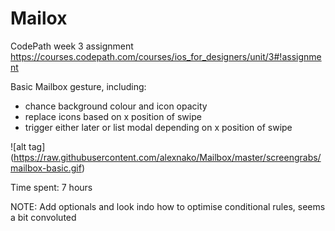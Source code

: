 # Mailox
CodePath week 3 assignment
https://courses.codepath.com/courses/ios_for_designers/unit/3#!assignment

Basic Mailbox gesture, including:
- chance background colour and icon opacity
- replace icons based on x position of swipe
- trigger either later or list modal depending on x position of swipe

![alt tag] (https://raw.githubusercontent.com/alexnako/Mailbox/master/screengrabs/mailbox-basic.gif)

Time spent: 7 hours

NOTE: Add optionals and look indo how to optimise conditional rules, seems a bit convoluted 
